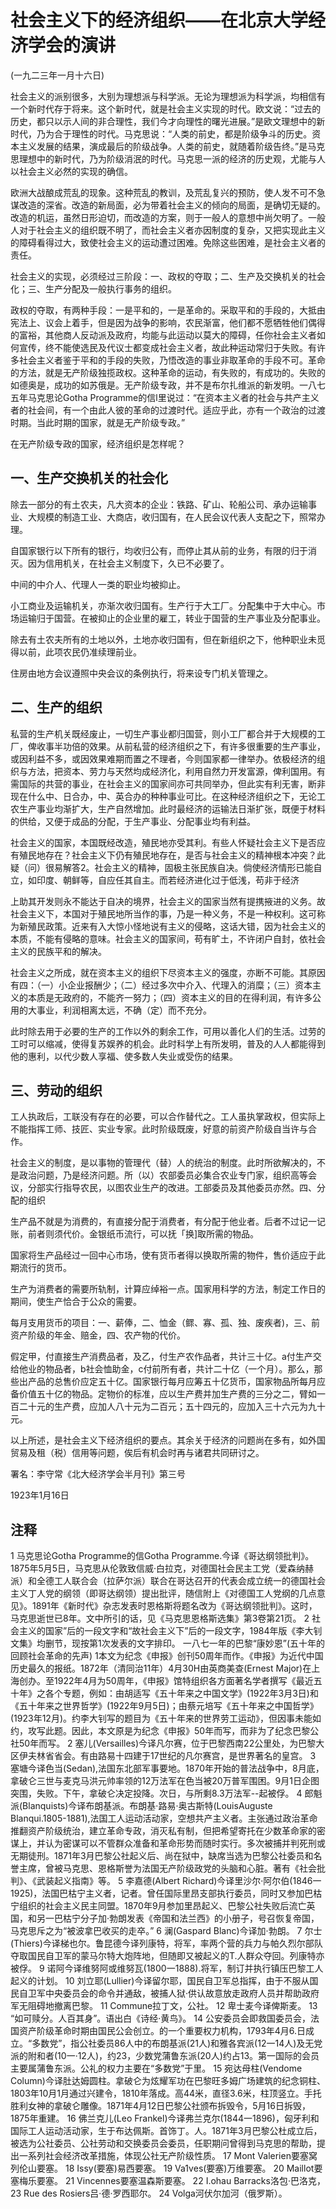 # 社会主义下的经济组织——在北京大学经济学会的演讲

 

(一九二三年一月十六日)

 

社会主义的派别很多，大别为理想派与科学派。无论为理想派为科学派，均相信有一个新时代存于将来。这个新时代，就是社会主义实现的时代。欧文说：“过去的历史，都只以示人间的非合理性，我们今才向理性的曙光进展。”是欧文理想中的新时代，乃为合于理性的时代。马克思说：“人类的前史，都是阶级争斗的历史。资本主义发展的结果，演成最后的阶级战争。人类的前史，就随着阶级告终。”是马克思理想中的新时代，乃为阶级消泯的时代。马克思一派的经济的历史观，尤能与人以社会主义必然的实现的确信。

欧洲大战酿成荒乱的现象。这种荒乱的教训，及荒乱复兴的预防，使人发不可不急谋改造的深省。改造的新局面，必为带着社会主义的倾向的局面，是确切无疑的。改造的机运，虽然日形迫切，而改造的方案，则于一般人的意想中尚欠明了。一般人对于社会主义的组织既不明了，而社会主义者亦因制度的复杂，又把实现此主义的障碍看得过大，致使社会主义的运动遭过困难。免除这些困难，是社会主义者的责任。

社会主义的实现，必须经过三阶段：一、政权的夺取；二、生产及交换机关的社会化；三、生产分配及一般执行事务的组织。

政权的夺取，有两种手段：一是平和的，一是革命的。采取平和的手段的，大抵由宪法上、议会上着手，但是因为战争的影响，农民渐富，他们都不愿牺牲他们偶得的富裕，其他商人反动派及政府，均能与此运动以莫大的障碍，任你社会主义者如何宣传，终不能使选民及代议士都变成社会主义者，故此种运动常归于失败。有许多社会主义者鉴于平和的手段的失败，乃悟改造的事业非取革命的手段不可。革命的方法，就是无产阶级独揽政权。这种革命的运动，有失败的，有成功的。失败的如德奥是，成功的如苏俄是。无产阶级专政，并不是布尔扎维派的新发明。一八七五年马克思论Gotha Programme的信l里说过：“在资本主义者的社会与共产主义者的社会间，有一个由此人彼的革命的过渡时代。适应乎此，亦有一个政治的过渡时期。当此时期的国家，就是无产阶级专政。”

在无产阶级专政的国家，经济组织是怎样呢？

 

## 一、生产交换机关的社会化

 

除去一部分的有土农夫，凡大资本的企业：铁路、矿山、轮船公司、承办运输事业、大规模的制造工业、大商店，收归国有，在人民会议代表人支配之下，照常办理。

自国家银行以下所有的银行，均收归公有，而停止其从前的业务，有限的归于消灭。因为信用机关，在社会主义制度下，久已不必要了。

中间的中介人、代理人一类的职业均被抑止。

小工商业及运输机关，亦渐次收归国有。生产行于大工厂。分配集中于大中心。市场运输归于国营。在被抑止的企业里的雇工，转业于国营的生产事业及分配事业。

除去有土农夫所有的土地以外，土地亦收归国有，但在新组织之下，他种职业未觅得以前，此项农民仍准续理前业。

住房由地方会议遵照中央会议的条例执行，将来设专门机关管理之。

 

## 二、生产的组织

 

私营的生产机关既经废止，一切生产事业都归国营，则小工厂都合并于大规模的工厂，俾收事半功倍的效果。从前私营的经济组织之下，有许多很重要的生产事业，或因利益不多，或因效果难期而置之不理者，今则国家都一律举办。依极经济的组织与方法，把资本、劳力与天然均成经济化，利用自然力开发富源，俾利国用。有需国际的共营的事业，在社会主义的国家间亦可共同举办，但此实有利无害，断非现在什么中、日合办，中、英合办的种种事业可比。在这种经济组织之下，无论工农生产事业均渐扩大，生产自然增加。此时最经济的运输法日渐扩张，既便于材料的供给，又便于成品的分配，于生产事业、分配事业均有利益。

社会主义的国家，本国既经改造，殖民地亦受其利。有些人怀疑社会主义下是否应有殖民地存在？社会主义下仍有殖民地存在，是否与社会主义的精神根本冲突？此疑（问）很易解答2。社会主义的精神，固极主张民族自决。倘使经济情形已能自立，如印度、朝鲜等，自应任其自主。而若经济进化过于低浅，苟非于经济

上助其开发则永不能达于自决的境界，社会主义的国家当然有提携掖进的义务。故社会主义下，本国对于殖民地所当作的事，乃是一种义务，不是一种权利。这可称为新殖民政策。近来有入大惊小怪地说有主义的侵略，这话大错，因为社会主义的本质，不能有侵略的意味。社会主义的国家间，苟有旷土，不许闭户自封，依社会主义的民族平和的解决。

社会主义之所成，就在资本主义的组织下尽资本主义的强度，亦断不可能。其原因有四：（一）小企业报酬少；（二）经过多次中介入、代理入的消糜；（三）资本主义的本质是无政府的，不能齐一努力；（四）资本主义的目的在得利润，有许多公用的大事业，利润相离太远，不确（定）而不充分。

此时除去用于必要的生产的工作以外的剩余工作，可用以善化人们的生活。过劳的工时可以缩减，使得复苏娱养的机会。此时科学上有所发明，普及的人人都能得到他的惠利，以代少数人享福、使多数人失业或受伤的结果。

 

## 三、劳动的组织

 

工人执政后，工联没有存在的必要，可以合作替代之。工人虽执掌政权，但实际上不能指挥工师、技匠、实业专家。此时阶级既废，好意的前资产阶级自当许与合作。

社会主义的制度，是以事物的管理代（替）人的统治的制度。此时所欲解决的，不是政治问题，乃是经济问题。所（以）农部委员必集合农业专门家，组织高等会议，分部实行指导农民，以图农业生产的改进。工部委员及其他委员亦然。四、分配的组织

 

生产品不就是为消费的，有直接分配于消费者，有分配于他业者。后者不过记一记账，前者则须代价。金银纸币流行，可以抚「换]取所需的物品。

国家将生产品经过一回中心市场，使有货币者得以换取所需的物件，售价适应于此期流行的货币。

生产为消费者的需要所轨制，计算应绰裕一点。国家用科学的方法，制定工作日的期间，使生产恰合于公众的需要。

每月支用货币的项目：一、薪俸，二、恤金（鳏、寡、孤、独、废疾者)，三、前资产阶级的年金、赔金，四、农产物的代价。

假定甲，付直接生产消费品者，及乙，付生产农作品者，共计三十亿。a付生产交给他业的物品者，b社会恤助金，c付前所有者，共计二十亿（一个月）。那么，那些出产品的总售价应定五十亿。国家银行每月应筹五十亿货币，国家物品所每月应备价值五十亿的物品。定物价的标准，应以生产费并加生产费的三分之二，臂如一百二十元的生产费，应加人八十元为二百元；五十四元的，应加入三十六元为九十元。

以上所述，是社会主义下经济组织的要点。其余关于经济的问题尚在多有，如外国贸易及租（税）信用等问题，俟后有机会时再与诸君共同研讨之。

 

署名：李守常《北大经济学会半月刊》第三号

1923年1月16日

 

## 注释
1 马克思论Gotha Programme的信Gotha Programme.今译《哥达纲领批判》。1875年5月5日，马克思从伦敦致信威·白拉克，对德国社会民主工党（爱森纳赫派）和全德工人联合会（拉萨尔派）联合在哥达召开的代表会成立统一的德国社会主义丁人党的纲领（即哥达纲领）提出批评，随信附上《对德国工人党纲的几点意见》。1891年《新时代》杂志发表时恩格斯将题名改为《哥达纲领批判》。这时，马克思逝世已8年。文中所引的话，见《马克思恩格斯选集》第3卷第21页。
2 社会主义的国家”后的一段文字和“故社会主义下”后的一段文字，1984年版《李大钊文集》均删节，现按第1次发表的文字排印。
一八七一年的巴黎“康妙恩”(五十年的回顾社会革命的先声) 1本文为纪念《申报》创刊50周年而作。《申报》为近代中国历史最久的报纸。1872年（清同治11年）4月30H由英商美查(Ernest Major)在上海创办。至1922年4月为50周年，《申报》馆特组织各方面著名学者撰写《最近五十年》之各个专题，例如：由胡适写《五十年来之中国文学》(1922年3月3日)和《五十年来之世界哲学》(1922年9月5日)；由蔡元培写《五十年来之中国哲学》(1923年12月)。约李大钊写的题目为《五十年来的世界劳工运动》，但因事未能如约，攻写此题。因此，本文原是为纪念《申报》50年而写，而非为了纪念巴黎公社50年而写。
2 塞儿(Versailles)今译凡尔赛，位于巴黎西南22公里处，为巴黎大区伊夫林省省会。有由路易十四建于17世纪的凡尔赛宫，是世界著名的皇宫。
3 塞塘今译色当(Sedan),法国东北部军事要地。1870年开始的普法战争中，8月底，拿破仑三世与麦克马洪元帅率领的12万法军在色当被20万普军围困。9月1日企图突围，失败。下午，拿破仑决定投降。次日，与所剩8.3万法军--起被俘。
4 郎魁派(Blanquists)今译布朗基派。布朗基·路易·奥古斯特(LouisAuguste Blanqui.1805-1881),法国工人运动活动家，空想共产主义者。主张通过政治革命推翻资产阶级统治，建立革命专政，消灭私有制，但把希望寄托在少数革命家的密谋上，并认为密谋可以不管群众准备和革命形势而随时实行。多次被捕并判死刑或无期徒刑。1871年3月巴黎公社起义后、尚在狱中，缺席当选为巴黎公社委员和名誉主席，曾被马克思、恩格斯誉为法国无产阶级政党的头脑和心脏。著有《社会批判》、《武装起义指南》等。
5 李嘉德(Albert Richard)今译里沙尔·阿尔伯(1846一1925)，法国巴枯宁主义者，记者。曾任国际里昂支部执行委员，同时又参加巴枯宁组织的社会主义民主同盟。1870年9月参加里昂起义、巴黎公社失败后流亡英国，和另一巴枯宁分子加·勃朗发表《帝国和法兰西》的小册子，号召恢复帝国，马克思斥之为“被波拿巴收买的走卒。”
6 澜(Gaspard Blanc)今译加·勃朗。
7 尔士(Thiers)今译梯也尔。鲁昆德今译列康特，将军，率两个营的兵力与帕久烈尔部队夺取国民自卫军的蒙马尔特大炮阵地，但随即又被起义的T.人群众夺回。列康特亦被俘。
9 诺阿今译维努阿或维努瓦(1800一1888).将军，制订并执行镇压巴黎工人起义的计划。
10 刘立耶(Lullier)今译留尔耶，国民自卫军总指挥，由于不服从国民自卫军中央委员会的命令并通敌，被捕人狱·供认故意放走政府人员并帮助政府军无阻碍地撤离巴黎。
11 Commune拉丁文，公社。
12 卑士麦今译俾斯麦。
13 “如可赎分。人百其身”。语出白《诗经·黄鸟》。
14 公安委员会即救国委员会，法国资产阶级革命时期由国民公会创立。的一个重要权力机构，1793年4月6.日成立。“多数党”，指公社委员86人中的布朗基派(21人)和雅各宾派(12一14人)及无党派的附和者(10一·12人)，约23，少数党蒲鲁东派(20人)约占13。第一国际的会员主要属蒲鲁东派。公礼的权力主要在“多数党”于里。
15 宛达母柱(Vendome Column)今译肚达姆圆柱。拿破仑为炫耀军功在巴黎旺多姆广场建筑的纪念铜柱、1803年10月1月通过兴建令，1810年落成。高44米，直径3.6米，柱顶竖立。手托胜利女神的拿破仑雕像。1871年4月12日巴黎公社颁布拆毁令，5月16日拆毁，1875年重建。
16 佛兰克儿(Leo Frankel)今译弗兰克尔(1844一1896)，匈牙利和国际工人运动活动家，生于布达佩斯。首饰丁。人。1871年3月巴黎公杜成立后，被选为公社委员、公社劳动和交换委员会委员，任职期问曾得到马克思的帮助，提出一系列社会经济改革措施，体现公社无产阶级性质。
17 Mont Valerien要塞窝列伦山要塞。
18 Issy(要塞)易西要塞。
19 Va1ves(要塞)万维要塞。
20 Maillot要塞梅乐要塞。
21 Vincennes要塞温森斯要塞。
22 I.ohau Barracks洛包·巴洛克，23  Rue des Rosiers吕·德·罗西耶尔。
24 Volga河伏尔加河（俄罗斯）。
